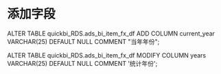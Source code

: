 <!--
 * @Author: wjn
 * @Date: 2020-05-28 09:24:13
 * @LastEditors: wjn
 * @LastEditTime: 2020-05-28 09:24:30
--> 
# 添加字段
ALTER TABLE  quickbi_RDS.ads_bi_item_fx_df ADD COLUMN current_year VARCHAR(25) DEFAULT NULL COMMENT "当年年份";


ALTER TABLE quickbi_RDS.ads_bi_item_fx_df MODIFY COLUMN years VARCHAR(25) DEFAULT NULL COMMENT '统计年份';